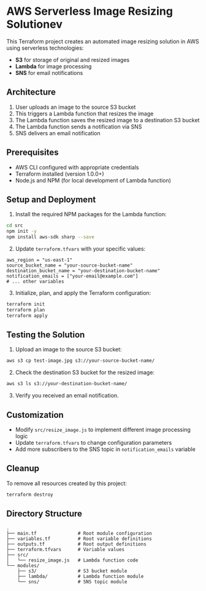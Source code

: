 # AWS Serverless Image Resizing Solutionev



























































This Terraform project creates an automated image resizing solution in AWS using serverless technologies:

- **S3** for storage of original and resized images
- **Lambda** for image processing
- **SNS** for email notifications

## Architecture

1. User uploads an image to the source S3 bucket
2. This triggers a Lambda function that resizes the image
3. The Lambda function saves the resized image to a destination S3 bucket
4. The Lambda function sends a notification via SNS
5. SNS delivers an email notification

## Prerequisites

- AWS CLI configured with appropriate credentials
- Terraform installed (version 1.0.0+)
- Node.js and NPM (for local development of Lambda function)

## Setup and Deployment

1. Install the required NPM packages for the Lambda function:

```bash
cd src
npm init -y
npm install aws-sdk sharp --save
```

2. Update `terraform.tfvars` with your specific values:

```hcl
aws_region = "us-east-1"
source_bucket_name = "your-source-bucket-name"
destination_bucket_name = "your-destination-bucket-name"
notification_emails = ["your-email@example.com"]
# ... other variables
```

3. Initialize, plan, and apply the Terraform configuration:

```bash
terraform init
terraform plan
terraform apply
```

## Testing the Solution

1. Upload an image to the source S3 bucket:

```bash
aws s3 cp test-image.jpg s3://your-source-bucket-name/
```

2. Check the destination S3 bucket for the resized image:

```bash
aws s3 ls s3://your-destination-bucket-name/
```

3. Verify you received an email notification.

## Customization

- Modify `src/resize_image.js` to implement different image processing logic
- Update `terraform.tfvars` to change configuration parameters
- Add more subscribers to the SNS topic in `notification_emails` variable

## Cleanup

To remove all resources created by this project:

```bash
terraform destroy
```

## Directory Structure

```
.
├── main.tf               # Root module configuration
├── variables.tf          # Root variable definitions
├── outputs.tf            # Root output definitions
├── terraform.tfvars      # Variable values
├── src/
│   └── resize_image.js   # Lambda function code
└── modules/
    ├── s3/               # S3 bucket module
    ├── lambda/           # Lambda function module
    └── sns/              # SNS topic module
```
